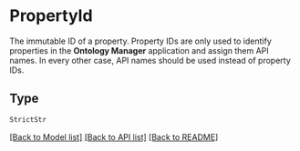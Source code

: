 # PropertyId

The immutable ID of a property. Property IDs are only used to identify properties in the **Ontology Manager**
application and assign them API names. In every other case, API names should be used instead of property IDs.


## Type
```python
StrictStr
```


[[Back to Model list]](../../../README.md#models-v1-link) [[Back to API list]](../../../README.md#apis-v1-link) [[Back to README]](../../../README.md)
